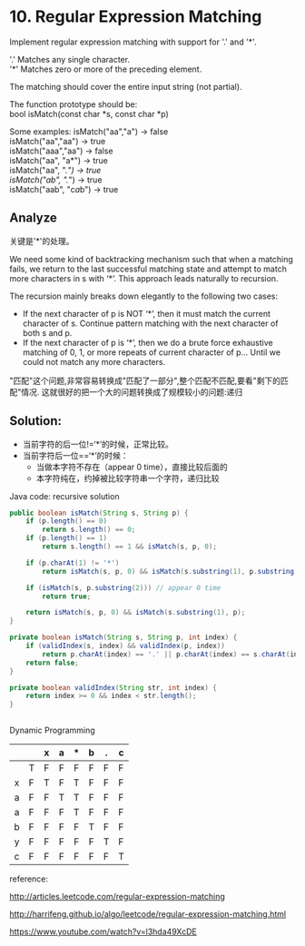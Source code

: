 # 10. Regular Expression Matching

Implement regular expression matching with support for '.' and '*'.

'.' Matches any single character.  
'*' Matches zero or more of the preceding element.

The matching should cover the entire input string (not partial).

The function prototype should be:  
bool isMatch(const char *s, const char *p)

Some examples:
isMatch("aa","a") → false    
isMatch("aa","aa") → true    
isMatch("aaa","aa") → false    
isMatch("aa", "a*") → true    
isMatch("aa", ".*") → true  
isMatch("ab", ".*") → true  
isMatch("aab", "c*a*b") → true  

## Analyze

关键是'*'的处理。

We need some kind of backtracking mechanism such that when a matching fails, we return to the last successful matching state and attempt to match more characters in s with ‘*’. This approach leads naturally to recursion.

The recursion mainly breaks down elegantly to the following two cases:

- If the next character of p is NOT ‘*’, then it must match the current character of s. Continue pattern matching with the next character of both s and p.
- If the next character of p is ‘*’, then we do a brute force exhaustive matching of 0, 1, or more repeats of current character of p… Until we could not match any more characters.

"匹配"这个问题,非常容易转换成"匹配了一部分",整个匹配不匹配,要看"剩下的匹配"情况. 这就很好的把一个大的问题转换成了规模较小的问题:递归


## Solution:

- 当前字符的后一位!=‘*’的时候，正常比较。
- 当前字符后一位==‘*’的时候：
	+ 当做本字符不存在（appear 0 time），直接比较后面的
	+ 本字符纯在，约掉被比较字符串一个字符，递归比较

Java code: recursive solution

```java
public boolean isMatch(String s, String p) {
	if (p.length() == 0)
		return s.length() == 0;
	if (p.length() == 1)
		return s.length() == 1 && isMatch(s, p, 0);

	if (p.charAt(1) != '*')
		return isMatch(s, p, 0) && isMatch(s.substring(1), p.substring(1));

	if (isMatch(s, p.substring(2))) // appear 0 time
		return true;

	return isMatch(s, p, 0) && isMatch(s.substring(1), p);
}

private boolean isMatch(String s, String p, int index) {
	if (validIndex(s, index) && validIndex(p, index))
		return p.charAt(index) == '.' || p.charAt(index) == s.charAt(index);
	return false;
}

private boolean validIndex(String str, int index) {
	return index >= 0 && index < str.length();
}
	
```

Dynamic Programming

|   |   | x | a | * | b | . | c |
|:-:|---|:-:|:-:|:-:|:-:|---|---|
|   | T | F | F | F | F | F | F |
| x | F | T | F | T | F | F | F |
| a | F | F | T | T | F | F | F |
| a | F | F | F | T | F | F | F |
| b | F | F | F | F | T | F | F |
| y | F | F | F | F | F | T | F |
| c | F | F | F | F | F | F | T |


reference: 

http://articles.leetcode.com/regular-expression-matching

http://harrifeng.github.io/algo/leetcode/regular-expression-matching.html

https://www.youtube.com/watch?v=l3hda49XcDE